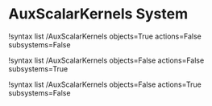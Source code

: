 <!-- MOOSE Documentation Stub: Remove this when content is added. -->


# AuxScalarKernels System

!syntax list /AuxScalarKernels objects=True actions=False subsystems=False

!syntax list /AuxScalarKernels objects=False actions=False subsystems=True

!syntax list /AuxScalarKernels objects=False actions=True subsystems=False


